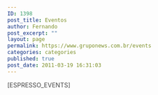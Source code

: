 ```yaml
---
ID: 1398
post_title: Eventos
author: Fernando
post_excerpt: ""
layout: page
permalink: https://www.gruponews.com.br/events
categories: categories
published: true
post_date: 2011-03-19 16:31:03
---
```

<span style="color: #444444;">[ESPRESSO_EVENTS]</span>